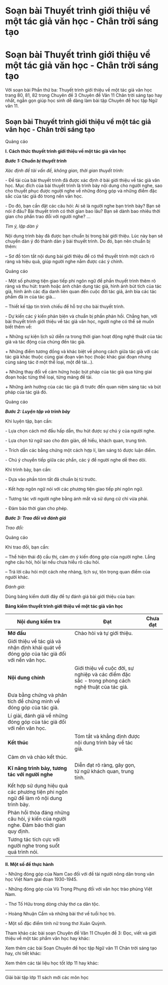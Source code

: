 # Soạn bài Thuyết trình giới thiệu về một tác giả văn học - Chân trời sáng tạo

# Soạn bài Thuyết trình giới thiệu về một tác giả văn học - Chân trời sáng tạo

Với soạn bài Phần thứ ba: Thuyết trình giới thiệu về một tác giả văn học trang 80, 81, 82 trong Chuyên đề 3 Chuyên đề Văn 11 Chân trời sáng tạo hay nhất, ngắn gọn giúp học sinh dễ dàng làm bài tập Chuyên đề học tập Ngữ văn 11.

## Soạn bài Thuyết trình giới thiệu về một tác giả văn học - Chân trời sáng tạo

Quảng cáo

**I. Cách thức thuyết trình giới thiệu về một tác giả văn học**

**_Bước 1: Chuẩn bị thuyết trình_**

_Xác định đề tài vấn đề, không gian, thời gian thuyết trình:_

\- Đề tài của bài thuyết trình đã được xác định ở bài giới thiệu về tác giả văn học. Mục đích của bài thuyết trình là trình bày nội dung cho người nghe, sao cho thuyết phục được người nghe về những đóng góp và những điểm đặc sắc của tác giả đó trong nền văn học.

\- Do đó, bạn cần đặt các câu hỏi: Ai sẽ là người nghe bạn trình bày? Bạn sẽ nói ở đâu? Bài thuyết trình có thời gian bao lâu? Bạn sẽ dành bao nhiêu thời gian cho phần trao đổi với người nghe? ...

_Tìm ý, lập dàn ý_

Nội dung trình bày đã được bạn chuẩn bị trong bài giới thiệu. Lúc này bạn sẽ chuyển dàn ý đó thành dàn ý bài thuyết trình. Do đó, bạn nên chuẩn bị thêm:

– Sơ đồ tóm tắt nội dung bài giới thiệu để có thể thuyết trình một cách rõ ràng và hiệu quả, giúp người nghe nắm được các ý chính.

Quảng cáo

\- Một số phương tiện giao tiếp phi ngôn ngữ để phần thuyết trình thêm rõ ràng và thu hút: tranh hoặc ảnh chân dung tác giả, hình ảnh bút tích của tác giả, hình ảnh các địa danh liên quan đến cuộc đời tác giả, ảnh bìa các tác phẩm đã in của tác giả...

– Thiết kế tập tin trình chiếu để hỗ trợ cho bài thuyết trình.

\- Dự kiến các ý kiến phản biện và chuẩn bị phần phản hồi. Chẳng hạn, với bài thuyết trình giới thiệu về tác giả văn học, người nghe có thể sẽ muốn biết thêm về:

\+ Những sự kiện lịch sử diễn ra trong thời gian hoạt động nghệ thuật của tác giả và tác động của chúng đến tác giả.

\+ Những điểm tương đồng và khác biệt về phong cách giữa tác giả với các tác giả khác thuộc cùng giai đoạn văn học (hoặc khác giai đoạn nhưng cùng sáng tác ở một thể loại, một đề tài...).

\+ Những thay đổi về cảm hứng hoặc bút pháp của tác giả qua từng giai đoạn hoặc từng thể loại, từng mảng đề tài.

\+ Những ảnh hưởng của các tác giả đi trước đến quan niệm sáng tác và bút pháp của tác giả đó.

Quảng cáo

**_Bước 2: Luyện tập và trình bày_**

Khi luyện tập, bạn cần:

\- Lựa chọn cách mở đầu hấp dẫn, thu hút được sự chú ý của người nghe.

\- Lựa chọn từ ngữ sao cho đơn giản, dễ hiểu, khách quan, trung tính.

\- Trích dẫn các bằng chứng một cách hợp lí, làm sáng tỏ được luận điểm.

\- Chú ý chuyển tiếp giữa các phần, các ý để người nghe dễ theo dõi.

Khi trình bày, bạn cần:

\- Dựa vào phần tóm tắt đã chuẩn bị từ trước.

\- Kết hợp ngôn ngữ nói với các phương tiện giao tiếp phi ngôn ngữ.

\- Tương tác với người nghe bằng ánh mắt và sử dụng cử chỉ vừa phải.

\- Đảm bảo thời gian cho phép.

**_Bước 3: Trao đổi và đánh giá_**

_Trao đổi:_

Quảng cáo

Khi trao đổi, bạn cần:

– Thể hiện thái độ cầu thị, cảm ơn ý kiến đóng góp của người nghe. Lắng nghe câu hỏi, hỏi lại nếu chưa hiểu rõ câu hỏi.

– Trả lời câu hỏi một cách nhẹ nhàng, lịch sự, tôn trọng quan điểm của người khác.

_Đánh giá:_

Dùng bảng kiểm dưới đây để tự đánh giá bài giới thiệu của bạn:

**Bảng kiểm thuyết trình giới thiệu về một tác giả văn học**

**Nội dung kiểm tra** |  **Đạt** |  **Chưa đạt**  
---|---|---  
**Mở đầu** |  Chào hỏi và tự giới thiệu. |  |   
Giới thiệu về tác giả và nhận định khái quát về đóng góp của tác giả đối với nền văn học. |  |   
**Nội dung chính** |  Giới thiệu về cuộc đời, sự nghiệp và các điểm đặc sắc - trong phong cách nghệ thuật của tác giả. |  |   
Đưa bằng chứng và phân tích để chứng minh về đóng góp của tác giả. |  |   
Lí giải, đánh giá về những đóng góp của tác giả đối với nền văn học. |  |   
**Kết thúc** |  Tóm tắt và khẳng định được nội dung trình bày về tác giả. |  |   
Cảm ơn và chào kết thúc. |  |   
**Kĩ năng trình bày, tương tác với người nghe** |  Diễn đạt rõ ràng, gãy gọn, từ ngữ khách quan, trung tính. |  |   
Kết hợp sử dụng hiệu quả các phương tiện phi ngôn ngữ để làm rõ nội dung trình bày. |  |   
Phản hồi thỏa đáng những câu hỏi, ý kiến của người nghe. Đảm bảo thời gian quy định. |  |   
Tương tác tích cực với người nghe trong suốt quá trình nói. |  |   
  
**II. Một số đề thực hành**

\- Những đóng góp của Nam Cao đối với đề tài người nông dân trong văn học Việt Nam giai đoạn 1930-1945.

\- Những đóng góp của Vũ Trọng Phụng đối với văn học trào phúng Việt Nam.

\- Thơ Tố Hữu trong dòng chảy thơ ca dân tộc.

\- Hoàng Nhuận Cầm và những bài thơ về tuổi học trò.

\- Một số đặc điểm tính nữ trong thơ Xuân Quỳnh.

Tham khảo các bài soạn Chuyên đề Văn 11 Chuyên đề 3: Đọc, viết và giới thiệu về một tác phẩm văn học hay khác:

Xem thêm các bài Soạn Chuyên đề học tập Ngữ văn 11 Chân trời sáng tạo hay, chi tiết khác:

Xem thêm các tài liệu học tốt lớp 11 hay khác:

* * *

Giải bài tập lớp 11 sách mới các môn học
